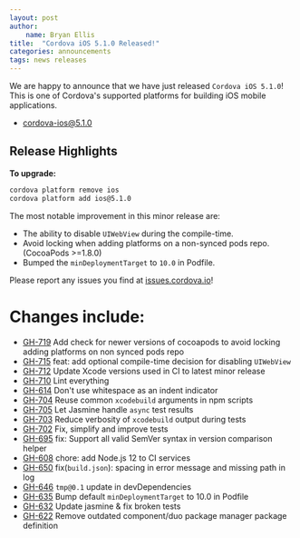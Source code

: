 ```yaml
---
layout: post
author:
    name: Bryan Ellis
title:  "Cordova iOS 5.1.0 Released!"
categories: announcements
tags: news releases
---
```


We are happy to announce that we have just released `Cordova iOS 5.1.0`!  This is one of Cordova's supported platforms for building iOS mobile applications.

* [cordova-ios@5.1.0](https://www.npmjs.com/package/cordova-ios)

## Release Highlights

**To upgrade:**

```bash
cordova platform remove ios
cordova platform add ios@5.1.0
```

The most notable improvement in this minor release are:

* The ability to disable `UIWebView` during the compile-time.
* Avoid locking when adding platforms on a non-synced pods repo. (CocoaPods >=1.8.0)
* Bumped the `minDeploymentTarget` to `10.0` in Podfile.

Please report any issues you find at [issues.cordova.io](http://issues.cordova.io/)!

<!--more-->
# Changes include:

* [GH-719](https://github.com/apache/cordova-ios/pull/719) Add check for newer versions of cocoapods to avoid locking adding platforms on non synced pods repo
* [GH-715](https://github.com/apache/cordova-ios/pull/715) feat: add optional compile-time decision for disabling `UIWebView`
* [GH-712](https://github.com/apache/cordova-ios/pull/712) Update Xcode versions used in CI to latest minor release
* [GH-710](https://github.com/apache/cordova-ios/pull/710) Lint everything
* [GH-614](https://github.com/apache/cordova-ios/pull/614) Don't use whitespace as an indent indicator
* [GH-704](https://github.com/apache/cordova-ios/pull/704) Reuse common `xcodebuild` arguments in npm scripts
* [GH-705](https://github.com/apache/cordova-ios/pull/705) Let Jasmine handle `async` test results
* [GH-703](https://github.com/apache/cordova-ios/pull/703) Reduce verbosity of `xcodebuild` output during tests
* [GH-702](https://github.com/apache/cordova-ios/pull/702) Fix, simplify and improve tests
* [GH-695](https://github.com/apache/cordova-ios/pull/695) fix: Support all valid SemVer syntax in version comparison helper
* [GH-608](https://github.com/apache/cordova-ios/pull/608) chore: add Node.js 12 to CI services
* [GH-650](https://github.com/apache/cordova-ios/pull/650) fix(`build.json`): spacing in error message and missing path in log
* [GH-646](https://github.com/apache/cordova-ios/pull/646) `tmp@0.1` update in devDependencies
* [GH-635](https://github.com/apache/cordova-ios/pull/635) Bump default `minDeploymentTarget` to 10.0 in Podfile
* [GH-632](https://github.com/apache/cordova-ios/pull/632) Update jasmine & fix broken tests
* [GH-622](https://github.com/apache/cordova-ios/pull/622) Remove outdated component/duo package manager package definition

